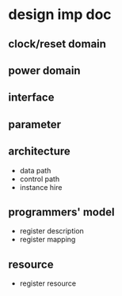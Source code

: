 # design imp doc

## clock/reset domain   
## power domain   
## interface    
## parameter   
## architecture   
  - data path     
  - control path    
  - instance hire   
## programmers' model   
  - register description   
  - register mapping  
## resource   
  - register resource   
